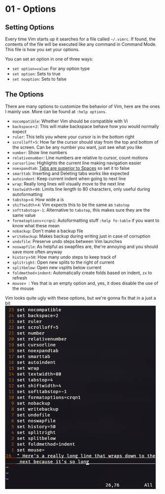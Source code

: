 # 01 - Options

## Setting Options

Every time Vim starts up it searches for a file called `~/.vimrc`. If found, the contents of the file will be executed like any command in Command Mode. This file is how you set your options.

You can set an option in one of three ways:

- `set option=value`: For any option type
- `set option`: Sets to true
- `set nooption`: Sets to false

## The Options

There are many options to customize the behavior of Vim, here are the ones I mainly use. More can be found at `:help options`.

- `nocompatible`: Whether Vim should be compatible with Vi
- `backspace`=`2`: This will make backspace behave how you would normally expect
- `ruler`: This tells you where your cursor is in the bottom right
- `scrolloff`=`5`: How far the cursor should stay from the top and bottom of the screen. Can be any number you want, just see what you like
- `number`: Show line numbers
- `relativenumber`: Line numbers are relative to cursor, count motions
- `cursorline`: Highlights the current line making navigation easier
- `noexpandtab`: [Tabs are superior to Spaces](https://www.reddit.com/r/javascript/comments/c8drjo/nobody_talks_about_the_real_reason_to_use_tabs/) so set it to false
- `smarttab`: Inserting and Deleting tabs works like expected
- `autoindent`: Keep current indent when going to next line
- `wrap`: Really long lines will visually move to the next line
- `textwidth`=`80`: Limits line length to 80 characters, only useful during autoformatting
- `tabstop`=`4`: How wide a <Tab> is
- `shiftwidth`=`4`: Vim expects this to be the same as `tabstop`
- `softtabstop`=`-1`: Alternative to `tabstop`, this makes sure they are the same value
- `formatoptions`=`crqn1`: Autoformatting stuff `:help fo-table` if you want to know what these mean
- `nobackup`: Don't make a backup file
- `writebackup`: Makes backup during writing just in case of corruption
- `undofile`: Preserve undo steps between Vim launches
- `noswapfile`: As helpful as swapfiles are, the're annoying and you should save more often anyway
- `history`=`50`: How many undo steps to keep track of
- `splitright`: Open new splits to the right of current
- `splitbelow`: Open new vsplits below current
- `foldmethod`=`indent`: Automatically create folds based on indent, `zx` to refresh
- `mouse`=` `: Yes that is an empty option and, yes, it does disable the use of the mouse

Vim looks quite ugly with these options, but we're gonna fix that in a just a bit
![Vim lookin' a bit ugly](/Assets/01-Options-Final.png)
